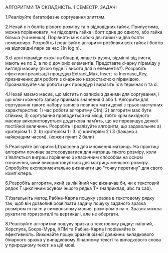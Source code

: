 АЛГОРИТМИ ТА СКЛАДНІСТЬ. 1 СЕМЕСТР. ЗАДАЧІ
 
 1.Реалізуйте багатофазне сортування злиттям.

 2.Нехай є n болтів різного розміру та n відповідних гайок. Припустимо, можна порівнювати, чи підходять гайка і болт одне до одного, або гайка більша (чи менша). Порівняти між собою дві гайки чи два болти неможливо. Розробіть і реалізуйте алгоритм розбивки всіх гайок і болтів на відповідні пари за час ?(n log n).

 3.d-арні піраміди схожі на бінарні, лише їх вузли, відмінні від листя, мають не по 2, а по d дочірніх елементів. Представте d-арну піраміду у вигляді масиву (якою буде її висота для n елементів?). Розробіть ефективні реалізації процедур Extract_Max, Insert та Increase_Key, призначених для роботи з d-арною незростаючою пірамідою. Проаналізуйте час роботи цих процедур і виразіть їх в термінах n та d.

 4.Нехай маємо масив, що містить n записів з даними для сортування, і що ключ кожного запису приймає значення 0 або 1. Алгоритм для сортування такого набору записів повинен мати деякі з трьох наступних характеристик: 1) час роботи алгоритму О(n); 2) алгоритм має бути стійким; 3) сортування проводиться на місці, тобто крім вихідного масиву використовується додаткова пам’ять, що не перевищує деякої постійної величини. Розробіть і реалізуйте алгоритм, що задовольняє a) критеріям 1 і 2. b) критеріям 1 і 3. c) критеріям 2 і 3 (бажано з найкращим часом). (кожен пункт 2 бали)

 5.Реалізуйте алгоритм Штрассена для множення матриць. На практиці алгоритм починає застосовуватися для матриць такого розміру, коли з'являється виграш порівняно з класичним способом на основі означення, який використовується для матриць меншого розміру. Спробуйте експериментально визначити цю "точку перетину" для свого комп'ютера.

 6.Розробіть алгоритм, який за лінійний час визначав би, чи є текстовий рядок Т циклічним зсувом іншого рядка Т* (наприклад, abc та cab).

 7.Узагальніть метод Рабіна-Карпа пошуку зразка в текстовому рядку так, щоб він дозволив розв’язати задачу пошуку заданого зразка розміром m на m у символьному масиві розміром n на n. Зразок можна рухати по горизонталі та вертикалі, але не обертати.

 8.Реалізуйте алгоритми пошуку зразка в текстовому рядку: наївний, Хорспула, Боєра-Мура, КПМ та Рабіна-Карпа і порівняйте їх ефективність. Виконайте пошук зразків різної довжини: випадкового бінарного зразка у випадковому бінарному тексті та випадкового слова у природному тексті на цій мові.
